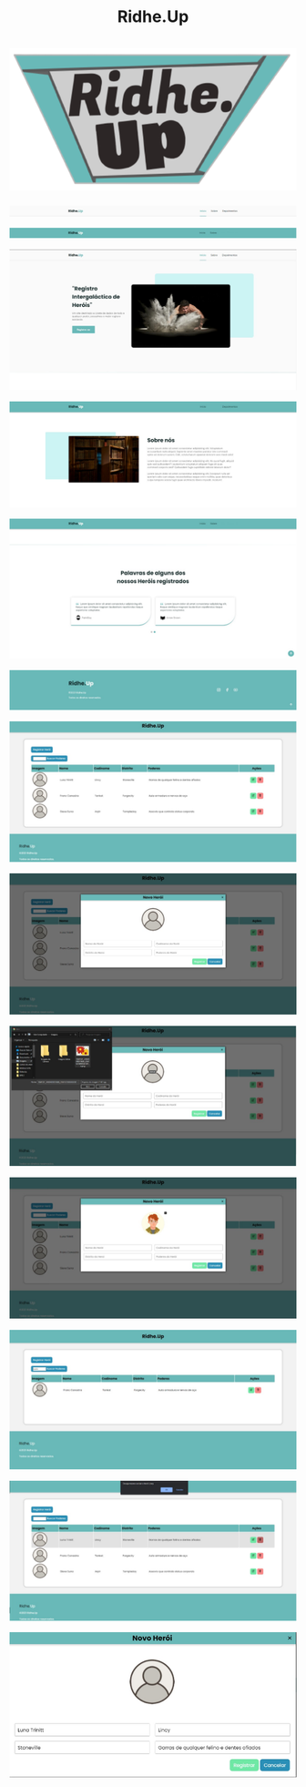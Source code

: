 <h1 align="center">Ridhe.Up</h1>

<h1 align="center"><img src="https://github.com/MichelBNasc/Ridhe.Up/blob/main/img/icons/LOGO.png"></h1>

![plot](https://github.com/MichelBNasc/Ridhe.Up/blob/main/img/telas/index_header.jpeg)
<br></br>
![plot](https://github.com/MichelBNasc/Ridhe.Up/blob/main/img/telas/index_header2.jpeg)
<br></br>
![plot](https://github.com/MichelBNasc/Ridhe.Up/blob/main/img/telas/index_home.jpeg)
<br></br>
![plot](https://github.com/MichelBNasc/Ridhe.Up/blob/main/img/telas/index_about.jpeg)
<br></br>
![plot](https://github.com/MichelBNasc/Ridhe.Up/blob/main/img/telas/index_testimonials.jpeg)
<br></br>
![plot](https://github.com/MichelBNasc/Ridhe.Up/blob/main/img/telas/index_footer.jpeg)
<br></br>
![plot](https://github.com/MichelBNasc/Ridhe.Up/blob/main/img/telas/registro_home.jpeg)
<br></br>
![plot](https://github.com/MichelBNasc/Ridhe.Up/blob/main/img/telas/registro_registrando_heroi.jpeg)
<br></br>
![plot](https://github.com/MichelBNasc/Ridhe.Up/blob/main/img/telas/registro_upando_imagem.jpeg)
<br></br>
![plot](https://github.com/MichelBNasc/Ridhe.Up/blob/main/img/telas/registro_imagem_upada.jpeg)
<br></br>
![plot](https://github.com/MichelBNasc/Ridhe.Up/blob/main/img/telas/registro_buscar.jpeg)
<br></br>
![plot](https://github.com/MichelBNasc/Ridhe.Up/blob/main/img/telas/registro_excluir.jpeg)
<br></br>
![plot](https://github.com/MichelBNasc/Ridhe.Up/blob/main/img/telas/registro_editar.jpeg)
<br></br>

